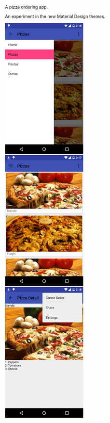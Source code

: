 A pizza ordering app.

An experiment in the new Material Design themes.

![alt text](screenshots/pizza1.png "pic1")
![alt text](screenshots/pizza2.png "pic2")
![alt text](screenshots/pizza3.png "pic3")
